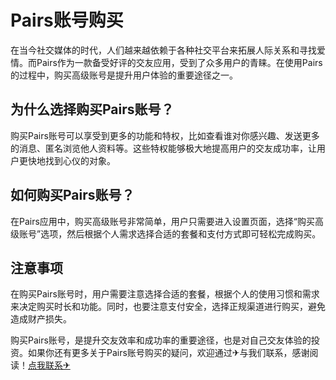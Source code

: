 # Pairs账号购买

在当今社交媒体的时代，人们越来越依赖于各种社交平台来拓展人际关系和寻找爱情。而Pairs作为一款备受好评的交友应用，受到了众多用户的青睐。在使用Pairs的过程中，购买高级账号是提升用户体验的重要途径之一。

## 为什么选择购买Pairs账号？

购买Pairs账号可以享受到更多的功能和特权，比如查看谁对你感兴趣、发送更多的消息、匿名浏览他人资料等。这些特权能够极大地提高用户的交友成功率，让用户更快地找到心仪的对象。

## 如何购买Pairs账号？

在Pairs应用中，购买高级账号非常简单，用户只需要进入设置页面，选择“购买高级账号”选项，然后根据个人需求选择合适的套餐和支付方式即可轻松完成购买。

## 注意事项

在购买Pairs账号时，用户需要注意选择合适的套餐，根据个人的使用习惯和需求来决定购买时长和功能。同时，也要注意支付安全，选择正规渠道进行购买，避免造成财产损失。

购买Pairs账号，是提升交友效率和成功率的重要途径，也是对自己交友体验的投资。如果你还有更多关于Pairs账号购买的疑问，欢迎通过✈与我们联系，感谢阅读！[点我联系✈](https://ac.G208.com)